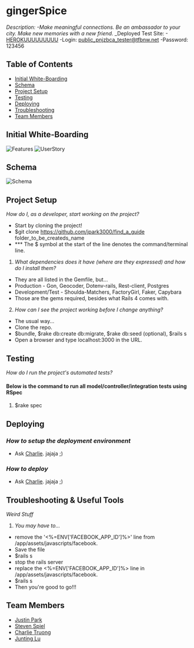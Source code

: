 # gingerSpice

_Description:
  -Make meaningful connections. Be an ambassador to your city. Make new memories with a new friend._
_Deployed Test Site:
  -<a href='??????'>HEROKUUUUUUUUU</a>
  -Login: public_pnjzbca_tester@tfbnw.net
  -Password: 123456

## Table of Contents

* [Initial White-Boarding](#initial-whiteboarding)
* [Schema](#schema)
* [Project Setup](#project-setup)
* [Testing](#testing)
* [Deploying](#deploying)
* [Troubleshooting](#troubleshooting)
* [Team Members](#team-members)

## <a name="initial-whiteboarding"></a>Initial White-Boarding
![Features](http://i.minus.com/iGABsn7Bg2Hf0.jpg)
![UserStory](http://i.minus.com/i4dlGntnpFvev.JPG)

## <a name="schema"></a>Schema
![Schema](http://i.minus.com/ibikqHkEtJ9HQb.png)

## <a name="project-setup"></a>Project Setup

_How do I, as a developer, start working on the project?_
  - Start by cloning the project!
  - $git clone https://github.com/jpark3000/find_a_guide folder_to_be_createds_name
  - *** The $ symbol at the start of the line denotes the command/terminal line.

1. _What dependencies does it have (where are they expressed) and how do I install them?_
  - They are all listed in the Gemfile, but...
  - Production - Gon, Geocoder, Dotenv-rails, Rest-client, Postgres
  - Development/Test - Shoulda-Matchers, FactoryGirl, Faker, Capybara
  - Those are the gems required, besides what Rails 4 comes with.

2. _How can I see the project working before I change anything?_
  - The usual way...
  - Clone the repo.
  - $bundle, $rake db:create db:migrate, $rake db:seed (optional), $rails s
  - Open a browser and type localhost:3000 in the URL.

## <a name="testing"></a>Testing

_How do I run the project's automated tests?_

#### Below is the command to run all model/controller/integration tests using RSpec
1. $rake spec


## <a name="deploying"></a>Deploying

### _How to setup the deployment environment_

- Ask  <a href="https://github.com/CharlieTruong">Charlie</a>. jajaja ;)

### _How to deploy_

- Ask  <a href="https://github.com/CharlieTruong">Charlie</a>. jajaja ;)


## <a name="troubleshooting"></a>Troubleshooting & Useful Tools

_Weird Stuff_
1. _You may have to..._
  - remove the '<%=ENV['FACEBOOK_APP_ID']%>' line from /app/assets/javascripts/facebook.
  - Save the file
  - $rails s
  - stop the rails server
  - replace the <%=ENV['FACEBOOK_APP_ID']%> line in /app/assets/javascripts/facebook.
  - $rails s
  - Then you're good to go!!!



## <a name="team-members"></a>Team Members
* <a href="https://github.com/jpark3000">Justin Park</a>
* <a href="https://github.com/stevenspiel">Steven Spiel</a>
* <a href="https://github.com/CharlieTruong">Charlie Truong</a>
* <a href="https://github.com/gnitnuj">Junting Lu</a>

